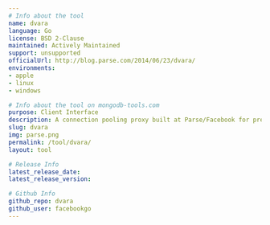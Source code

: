 ```yaml
---
# Info about the tool
name: dvara
language: Go
license: BSD 2-Clause
maintained: Actively Maintained
support: unsupported
officialUrl: http://blog.parse.com/2014/06/23/dvara/
environments:
- apple
- linux
- windows

# Info about the tool on mongodb-tools.com
purpose: Client Interface
description: A connection pooling proxy built at Parse/Facebook for pre-2.6 MongoDB.
slug: dvara
img: parse.png
permalink: /tool/dvara/
layout: tool

# Release Info
latest_release_date:
latest_release_version:

# Github Info
github_repo: dvara
github_user: facebookgo
---
```

